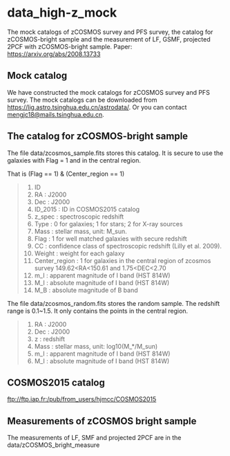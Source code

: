 # data_high-z_mock
The mock catalogs of zCOSMOS survey and PFS survey, the catalog for zCOSMOS-bright sample and the measurement of LF, GSMF, projected 2PCF with zCOSMOS-bright sample. Paper: <https://arxiv.org/abs/2008.13733>
## Mock catalog
We have constructed the mock catalogs for zCOSMOS survey and PFS survey. 
The mock catalogs can be downloaded from <https://lig.astro.tsinghua.edu.cn/astrodata/>. Or you can contact <mengjc18@mails.tsinghua.edu.cn>.
## The catalog for zCOSMOS-bright sample
The file data/zcosmos_sample.fits stores this catalog.
It is secure to use the galaxies with Flag = 1 and in the central region.

That is (Flag == 1) & (Center_region == 1)

>1. ID
>2. RA : J2000
>3. Dec : J2000
>4. ID_2015 : ID in COSMOS2015 catalog
>5. z_spec : spectroscopic redshift
>6. Type : 0 for galaxies; 1 for stars; 2 for X-ray sources
>7. Mass : stellar mass, unit: M_sun.
>8. Flag : 1 for well matched galaxies with secure redshift
>9. CC : confidence class of spectroscopic redshift (Lilly et al. 2009).
>10. Weight : weight for each galaxy
>11. Center_region : 1 for galaxies in the central region of zcosmos survey 149.62<RA<150.61 and 1.75<DEC<2.70
>12. m_I : apparent magnitude of I band (HST 814W)
>13. M_I : absolute magnitude of I band (HST 814W)
>14. M_B : absolute magnitude of B band

The file data/zcosmos_random.fits stores the random sample. The redshift range is 0.1~1.5. It only contains the points in the central region.

>1. RA : J2000
>2. Dec : J2000
>3. z : redshift
>4. Mass : stellar mass, unit: log10(M_*/M_sun)
>5. m_I : apparent magnitude of I band (HST 814W)
>6. M_I : absolute magnitude of I band (HST 814W)

## COSMOS2015 catalog
<ftp://ftp.iap.fr:/pub/from_users/hjmcc/COSMOS2015>

## Measurements of zCOSMOS bright sample
The measurements of LF, SMF and projected 2PCF are in the data/zCOSMOS_bright_measure
